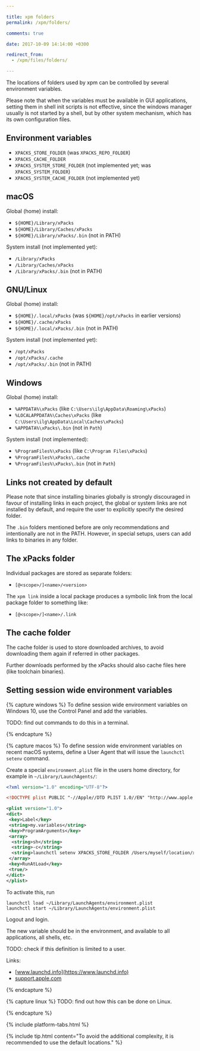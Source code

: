 ```yaml
---

title: xpm folders
permalink: /xpm/folders/

comments: true

date: 2017-10-09 14:14:00 +0300

redirect_from:
  - /xpm/files/folders/

---
```


The locations of folders used by xpm can be controlled by several environment
variables.

Please note that when the variables must be available in GUI applications,
setting them in shell init scripts is not effective, since the windows manager
usually is not started by a shell, but by other system mechanism, which has
its own configuration files.

## Environment variables

- `XPACKS_STORE_FOLDER` (was `XPACKS_REPO_FOLDER`)
- `XPACKS_CACHE_FOLDER`
- `XPACKS_SYSTEM_STORE_FOLDER` (not implemented yet; was `XPACKS_SYSTEM_FOLDER`)
- `XPACKS_SYSTEM_CACHE_FOLDER` (not implemented yet)

## macOS

Global (home) install:

- `${HOME}/Library/xPacks`
- `${HOME}/Library/Caches/xPacks`
- `${HOME}/Library/xPacks/.bin` (not in PATH)

System install (not implemented yet):

- `/Library/xPacks`
- `/Library/Caches/xPacks`
- `/Library/xPacks/.bin` (not in PATH)

## GNU/Linux

Global (home) install:

- `${HOME}/.local/xPacks` (was `${HOME}/opt/xPacks` in earlier versions)
- `${HOME}/.cache/xPacks`
- `${HOME}/.local/xPacks/.bin` (not in PATH)

System install (not implemented yet):

- `/opt/xPacks`
- `/opt/xPacks/.cache`
- `/opt/xPacks/.bin` (not in PATH)

## Windows

Global (home) install:

- `%APPDATA%\xPacks` (like `C:\Users\ilg\AppData\Roaming\xPacks`)
- `%LOCALAPPDATA%\Caches\xPacks` (like `C:\Users\ilg\AppData\Local\Caches\xPacks`)
- `%APPDATA%\xPacks\.bin` (not in `Path`)

System install (not implemented):

- `%ProgramFiles%\xPacks` (like `C:\Program Files\xPacks`)
- `%ProgramFiles%\xPacks\.cache`
- `%ProgramFiles%\xPacks\.bin` (not in `Path`)

## Links not created by default

Please note that since installing binaries globally is strongly
discouraged in favour of installing links in each project, the global
or system links are not installed by default, and require the user to
explicitly specify the desired folder.

The `.bin` folders mentioned before are only recommendations and
intentionally are not in the PATH. However, in special setups,
users can add links to binaries in any folder.

## The xPacks folder

Individual packages are stored as separate folders:

- `[@<scope>/]<name>/<version>`

The `xpm link` inside a local package produces a symbolic link from
the local package folder to something like:

- `[@<scope>/]<name>/.link`

## The cache folder

The cache folder is used to store downloaded archives, to avoid
downloading them again if referred in other packages.

Further downloads performed by the xPacks should also cache files
here (like toolchain binaries).

## Setting session wide environment variables

{% capture windows %}
To define session wide environment variables on Windows 10, use the
Control Panel and add the variables.

TODO: find out commands to do this in a terminal.

{% endcapture %}

{% capture macos %}
To define session wide environment variables on recent macOS systems,
define a User Agent that will issue the `launchctl setenv` command.

Create a special `environment.plist` file in the users home directory,
for example in `~/Library/LaunchAgents/`:

```xml
<?xml version="1.0" encoding="UTF-8"?>

<!DOCTYPE plist PUBLIC "-//Apple//DTD PLIST 1.0//EN" "http://www.apple.com/DTDs/PropertyList-1.0.dtd">

<plist version="1.0">
<dict>
 <key>Label</key>
 <string>my.variables</string>
 <key>ProgramArguments</key>
 <array>
  <string>sh</string>
  <string>-c</string>
  <string>launchctl setenv XPACKS_STORE_FOLDER /Users/myself/location/xpacks</string>
 </array>
 <key>RunAtLoad</key>
 <true/>
</dict>
</plist>
```

To activate this, run

```console
launchctl load ~/Library/LaunchAgents/environment.plist
launchctl start ~/Library/LaunchAgents/environment.plist
```

Logout and login.

The new variable should be in the environment, and available to
all applications, all shells, etc.

TODO: check if this definition is limited to a user.

Links:

- [www.launchd.info](https://www.launchd.info)
- [support.apple.com](https://support.apple.com/en-in/guide/terminal/apdc6c1077b-5d5d-4d35-9c19-60f2397b2369/mac)

{% endcapture %}

{% capture linux %}
TODO: find out how this can be done on Linux.

{% endcapture %}

{% include platform-tabs.html %}

{% include tip.html content="To avoid the additional complexity, it is
recommended to use the default locations." %}
